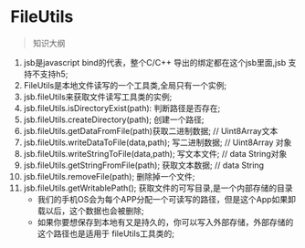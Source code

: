 # FileUtils

> 知识大纲
1. jsb是javascript bind的代表，整个C/C++ 导出的绑定都在这个jsb里面,jsb 支持不支持h5;
2. FileUtils是本地文件读写的一个工具类,全局只有一个实例;
3. jsb.fileUtils来获取文件读写工具类的实例;
4. jsb.fileUtils.isDirectoryExist(path): 判断路径是否存在;
5. jsb.fileUtils.createDirectory(path); 创建一个路径;
6. jsb.fileUtils.getDataFromFile(path)获取二进制数据; // Uint8Array文本
7. jsb.fileUtils.writeDataToFile(data,path); 写二进制数据; // Uint8Array 对象
8. jsb.fileUtils.writeStringToFile(data,path); 写文本文件; // data String对象
9. jsb.fileUtils.getStringFromFile(path); 获取文本数据; // data String
9. jsb.fileUtils.removeFile(path); 删除掉一个文件;
10. jsb.fileUtils.getWritablePath(); 获取文件的可写目录,是一个内部存储的目录
    * 我们的手机OS会为每个APP分配一个可读写的路径，但是这个App如果卸载以后，这个数据也会被删除;
    * 如果你要想保存到本地有又是持久的，你可以写入外部存储，外部存储的这个路径也是适用于
        fileUtils工具类的;
